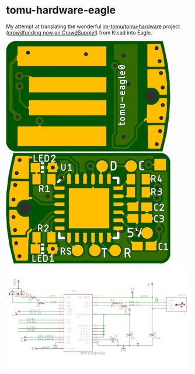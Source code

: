 # tomu-hardware-eagle

My attempt at translating the wonderful [im-tomu/tomu-hardware](https://github.com/im-tomu/tomu-hardware) project ([crowdfunding now on CrowdSupply!](https://www.crowdsupply.com/sutajio-kosagi/tomu/)) from Kicad into Eagle.

![tomu-eagle0-top](./docs/tomu-eagle0-pcb-top.png) ![tomu-eagle0-bot](./docs/tomu-eagle0-pcb-bot.png)
![tomu-eagle0-sch](./docs/tomu-eagle0-sch.png)
